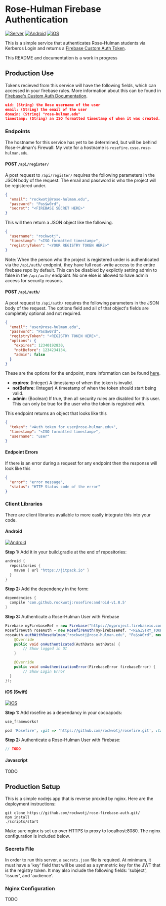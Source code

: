 # Rose-Hulman Firebase Authentication

[![Server](https://img.shields.io/badge/server-v1.0.0-yellow.svg)](https://github.com/rockwotj/rosefire)
[![Android](https://img.shields.io/badge/android-v1.0.5-green.svg)](https://jitpack.io/#rockwotj/rose-firebase-auth/android-v1.0.5)
[![iOS](https://img.shields.io/badge/ios-v1.0.0-blue.svg)](https://github.com/rockwotj/rosefire)

This is a simple service that authenticates Rose-Hulman students via Kerberos Login and returns a [Firebase Custom Auth Token](https://www.firebase.com/docs/web/guide/login/custom.html).

This README and documentation is a work in progress

## Production Use

Tokens recieved from this service will have the following fields, which can accessed in your firebase rules. More information about this can be found in [Firebase's Custom Auth Documentation](https://www.firebase.com/docs/web/guide/login/custom.html).

```json
uid: (String) the Rose username of the user
email: (String) the email of the user
domain: (String) "rose-hulman.edu"
timestamp: (String) an ISO formatted timestamp of when it was created.
```

### Endpoints

The hostname for this service has yet to be determined, but will be behind Rose-Hulman's Firewall. My vote for a hostname is `rosefire.csse.rose-hulman.edu`.

#### POST `/api/register/`

A post request to `/api/register/` requires the following parameters in the JSON body of the request. The email and password is who the project will be registered under. 

```json
{
  "email": "rockwotj@rose-hulman.edu",
  "password": "Pas$w0rd", 
  "secret": "<FIREBASE SECRET HERE>"
}
```

This will then return a JSON object like the following.

```json
{
  "username": "rockwotj",
  "timestamp": "<ISO formatted timestamp>", 
  "registryToken": "<YOUR REGISTRY TOKEN HERE>"
}
```

Note: When the person who the project is registered under is authenticated via the `/api/auth/` endpoint, they have full read-write access to the entire firebase repo by default. This can be disabled by explictly setting admin to false in the `/api/auth/` endpoint. No one else is allowed to have admin access for security reasons.

#### POST `/api/auth/`

A post request to `/api/auth/` requires the following parameters in the JSON body of the request. The options field and all of that object's fields are completely optional and not required.

```json
{
  "email": "user@rose-hulman.edu",
  "password": "Pas$w0rd", 
  "registryToken": "<REGISTRY TOKEN HERE>",
  "options": {
    "expires": 12340192830,
    "notBefore": 1234234134,
    "admin": false
  }
}
```

These are the options for the endpoint, more information can be found [here](https://github.com/firebase/firebase-token-generator-node#token-options).

* <b>expires</b>: (Integer) A timestamp of when the token is invalid.
* <b>notBefore</b>: (Integer) A timestamp of when the token should start being valid.
* <b>admin</b>: (Boolean) If true, then all security rules are disabled for this user. This can only be true for the user who the token is registred with.

This endpoint returns an object that looks like this

```json
{
  "token": "<Auth token for user@rose-hulman.edu>",
  "timestamp": "<ISO formatted timestamp>",
  "username": "user"
}
```

#### Endpoint Errors

If there is an error during a request for any endpoint then the response will look like this

```json
{
  "error": "error message",
  "status": "HTTP Status code of the error"
}
```

### Client Libraries

There are client libraries available to more easily integrate this into your code.

#### Android

[![Android](https://img.shields.io/badge/android-v1.0.5-green.svg)](https://jitpack.io/#rockwotj/rose-firebase-auth/android-v1.0.5)

**Step 1:** Add it in your build.gradle at the end of repositories:

```gradle
android {
  repositories {
    maven { url "https://jitpack.io" }
  }
}
```

**Step 2:** Add the dependency in the form:
```gradle
dependencies {
  compile 'com.github.rockwotj:rosefire:android-v1.0.5'
}
```

**Step 3:** Authenticate a Rose-Hulman User with Firebase

```java
Firebase myFirebaseRef = new Firebase("https://myproject.firebaseio.com");
RosefireAuth roseAuth = new RosefireAuth(myFirebaseRef, "<REGISTRY_TOKEN>");
roseAuth.authWithRoseHulman("rockwotj@rose-hulman.edu", "Pa$sW0rd", new Firebase.AuthResultHandler() {
    @Override
    public void onAuthenticated(AuthData authData) {
        // Show logged in UI
    }

    @Override
    public void onAuthenticationError(FirebaseError firebaseError) {
        // Show Login Error
  }
});
```

#### iOS (Swift)

[![iOS](https://img.shields.io/badge/ios-v1.0.0-blue.svg)](https://github.com/rockwotj/rosefire)

**Step 1:** Add rosefire as a dependancy in your cocoapods:

```ruby
use_frameworks!

pod 'Rosefire', :git => 'https://github.com/rockwotj/rosefire.git', :tag => 'ios-v1.0.0'
```

**Step 2:** Authenticate a Rose-Hulman User with Firebase:

```swift
// TODO
```

#### Javascript

TODO


## Production Setup

This is a simple nodejs app that is reverse proxied by nginx. Here are the deployment instructions:

```
git clone https://github.com/rockwotj/rose-firebase-auth.git/
npm install
./scripts/start
```

Make sure nginx is set up over HTTPS to proxy to localhost:8080. The nginx configuration is included below.

### Secrets File

In order to run this server, a `secrets.json` file is required. At minimum, it must have a 'key' field that will be used as a symmetric key for the JWT that is the registry token. It may also include the following fields: 'subject', 'issuer', and 'audience'.

### Nginx Configuration 

TODO

